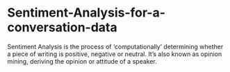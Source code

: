 # Sentiment-Analysis-for-a-conversation-data
Sentiment Analysis is the process of ‘computationally’ determining whether a piece of writing is positive, negative or neutral. It’s also known as opinion mining, deriving the opinion or attitude of a speaker.
